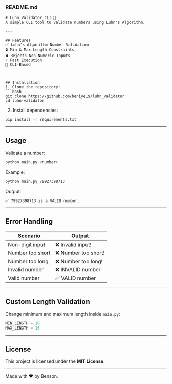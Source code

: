 ### **README.md**
```text
# Luhn Validator CLI 🔢
A simple CLI tool to validate numbers using Luhn's Algorithm.

---

## Features
✅ Luhn's Algorithm Number Validation  
🔒 Min & Max Length Constraints  
❌ Rejects Non-Numeric Inputs  
⚡ Fast Execution  
💪 CLI-Based  

---

## Installation
1. Clone the repository:
```bash
git clone https://github.com/beniye19/luhn_validator
cd luhn-validator
```
2. Install dependencies:
```bash
pip install -r requirements.txt
```

---

## Usage
Validate a number:
```bash
python main.py <number>
```

Example:
```bash
python main.py 79927398713
```
Output:
```
✅ 79927398713 is a VALID number.
```

---

## Error Handling
| Scenario          | Output               |
|-----------------|----------------------|
| Non-digit input  | ❌ Invalid input!    |
| Number too short | ❌ Number too short! |
| Number too long  | ❌ Number too long!  |
| Invalid number   | ❌ INVALID number    |
| Valid number     | ✅ VALID number     |

---

## Custom Length Validation
Change minimum and maximum length inside `main.py`:
```python
MIN_LENGTH = 10
MAX_LENGTH = 16
```

---

## License
This project is licensed under the **MIT License**.

---

Made with ❤️ by Benson.
```